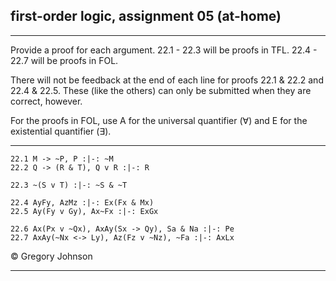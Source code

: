 ## first-order logic, assignment 05 (at-home)

---

Provide a proof for each argument. 22.1 - 22.3 will be proofs in TFL. 22.4 - 22.7 will be proofs in FOL.

There will not be feedback at the end of each line for proofs 22.1 & 22.2 and 22.4 & 22.5. These (like the others) can only be submitted when they are correct, however.

For the proofs in FOL, use A for the universal quantifier (&forall;) and E for the existential quantifier (&exist;).

---


~~~{.ProofChecker .JohnsonSL options="fonts tabindent render" feedback="none" guides="fitch" points="12" late-credit="8"}
22.1 M -> ~P, P :|-: ~M 
22.2 Q -> (R & T), Q v R :|-: R
~~~

~~~{.ProofChecker .JohnsonSL options="fonts tabindent render" guides="fitch" points="18" late-credit="12"}
22.3 ~(S v T) :|-: ~S & ~T
~~~

~~~{.ProofChecker .ForallxQLPlus options="fonts tabindent render" feedback="none" guides="fitch" points="12" late-credit="8"}
22.4 AyFy, AzMz :|-: Ex(Fx & Mx)
22.5 Ay(Fy v Gy), Ax~Fx :|-: ExGx
~~~

~~~{.ProofChecker .ForallxQLPlus options="fonts tabindent render" guides="fitch" points="18" late-credit="12"}
22.6 Ax(Px v ~Qx), AxAy(Sx -> Qy), Sa & Na :|-: Pe
22.7 AxAy(~Nx <-> Ly), Az(Fz v ~Nz), ~Fa :|-: AxLx
~~~

<p>&copy; <script>document.write(new Date().getFullYear())</script> Gregory Johnson</p>
 
---